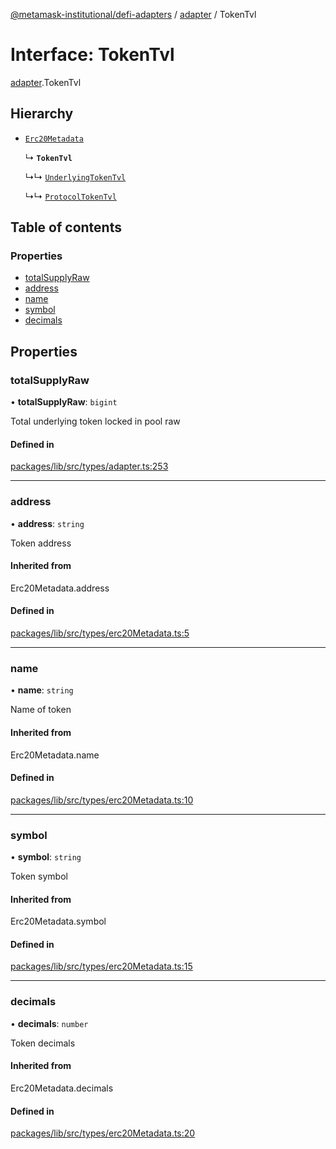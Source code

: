 [@metamask-institutional/defi-adapters](../README.md) / [adapter](../modules/adapter.md) / TokenTvl

# Interface: TokenTvl

[adapter](../modules/adapter.md).TokenTvl

## Hierarchy

- [`Erc20Metadata`](../modules/erc20Metadata.md#erc20metadata)

  ↳ **`TokenTvl`**

  ↳↳ [`UnderlyingTokenTvl`](adapter.UnderlyingTokenTvl.md)

  ↳↳ [`ProtocolTokenTvl`](adapter.ProtocolTokenTvl.md)

## Table of contents

### Properties

- [totalSupplyRaw](adapter.TokenTvl.md#totalsupplyraw)
- [address](adapter.TokenTvl.md#address)
- [name](adapter.TokenTvl.md#name)
- [symbol](adapter.TokenTvl.md#symbol)
- [decimals](adapter.TokenTvl.md#decimals)

## Properties

### totalSupplyRaw

• **totalSupplyRaw**: `bigint`

Total underlying token locked in pool raw

#### Defined in

[packages/lib/src/types/adapter.ts:253](https://github.com/consensys-vertical-apps/mmi-defi-adapters/blob/main/packages/lib/src/types/adapter.ts#L253)

___

### address

• **address**: `string`

Token address

#### Inherited from

Erc20Metadata.address

#### Defined in

[packages/lib/src/types/erc20Metadata.ts:5](https://github.com/consensys-vertical-apps/mmi-defi-adapters/blob/main/packages/lib/src/types/erc20Metadata.ts#L5)

___

### name

• **name**: `string`

Name of token

#### Inherited from

Erc20Metadata.name

#### Defined in

[packages/lib/src/types/erc20Metadata.ts:10](https://github.com/consensys-vertical-apps/mmi-defi-adapters/blob/main/packages/lib/src/types/erc20Metadata.ts#L10)

___

### symbol

• **symbol**: `string`

Token symbol

#### Inherited from

Erc20Metadata.symbol

#### Defined in

[packages/lib/src/types/erc20Metadata.ts:15](https://github.com/consensys-vertical-apps/mmi-defi-adapters/blob/main/packages/lib/src/types/erc20Metadata.ts#L15)

___

### decimals

• **decimals**: `number`

Token decimals

#### Inherited from

Erc20Metadata.decimals

#### Defined in

[packages/lib/src/types/erc20Metadata.ts:20](https://github.com/consensys-vertical-apps/mmi-defi-adapters/blob/main/packages/lib/src/types/erc20Metadata.ts#L20)
